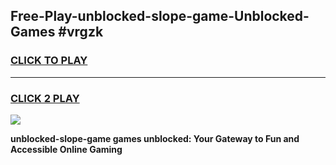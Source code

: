 
## Free-Play-unblocked-slope-game-Unblocked-Games #vrgzk
<h3>
<a href="https://news.freeplayer.one?title=unblocked-slope-game&ref=8M">CLICK TO PLAY</a></h3>
<hr>

<h3>
<a href="https://news.freeplayer.one?title=unblocked-slope-game&ref=8M">CLICK 2 PLAY</a>
  
</h3>

<a href="https://news.freeplayer.one?title=unblocked-slope-game&ref=8M"><img src="https://clearcache.store/games.png"></a>


**unblocked-slope-game games unblocked: Your Gateway to Fun and Accessible Online Gaming**
